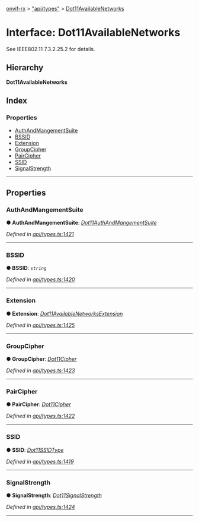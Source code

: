 [onvif-rx](../README.md) > ["api/types"](../modules/_api_types_.md) > [Dot11AvailableNetworks](../interfaces/_api_types_.dot11availablenetworks.md)

# Interface: Dot11AvailableNetworks

See IEEE802.11 7.3.2.25.2 for details.

## Hierarchy

**Dot11AvailableNetworks**

## Index

### Properties

* [AuthAndMangementSuite](_api_types_.dot11availablenetworks.md#authandmangementsuite)
* [BSSID](_api_types_.dot11availablenetworks.md#bssid)
* [Extension](_api_types_.dot11availablenetworks.md#extension)
* [GroupCipher](_api_types_.dot11availablenetworks.md#groupcipher)
* [PairCipher](_api_types_.dot11availablenetworks.md#paircipher)
* [SSID](_api_types_.dot11availablenetworks.md#ssid)
* [SignalStrength](_api_types_.dot11availablenetworks.md#signalstrength)

---

## Properties

<a id="authandmangementsuite"></a>

###  AuthAndMangementSuite

**● AuthAndMangementSuite**: *[Dot11AuthAndMangementSuite](../enums/_api_types_.dot11authandmangementsuite.md)*

*Defined in [api/types.ts:1421](https://github.com/patrickmichalina/onvif-rx/blob/d62cee9/src/api/types.ts#L1421)*

___
<a id="bssid"></a>

###  BSSID

**● BSSID**: *`string`*

*Defined in [api/types.ts:1420](https://github.com/patrickmichalina/onvif-rx/blob/d62cee9/src/api/types.ts#L1420)*

___
<a id="extension"></a>

###  Extension

**● Extension**: *[Dot11AvailableNetworksExtension](_api_types_.dot11availablenetworksextension.md)*

*Defined in [api/types.ts:1425](https://github.com/patrickmichalina/onvif-rx/blob/d62cee9/src/api/types.ts#L1425)*

___
<a id="groupcipher"></a>

###  GroupCipher

**● GroupCipher**: *[Dot11Cipher](../enums/_api_types_.dot11cipher.md)*

*Defined in [api/types.ts:1423](https://github.com/patrickmichalina/onvif-rx/blob/d62cee9/src/api/types.ts#L1423)*

___
<a id="paircipher"></a>

###  PairCipher

**● PairCipher**: *[Dot11Cipher](../enums/_api_types_.dot11cipher.md)*

*Defined in [api/types.ts:1422](https://github.com/patrickmichalina/onvif-rx/blob/d62cee9/src/api/types.ts#L1422)*

___
<a id="ssid"></a>

###  SSID

**● SSID**: *[Dot11SSIDType](../modules/_api_types_.md#dot11ssidtype)*

*Defined in [api/types.ts:1419](https://github.com/patrickmichalina/onvif-rx/blob/d62cee9/src/api/types.ts#L1419)*

___
<a id="signalstrength"></a>

###  SignalStrength

**● SignalStrength**: *[Dot11SignalStrength](../enums/_api_types_.dot11signalstrength.md)*

*Defined in [api/types.ts:1424](https://github.com/patrickmichalina/onvif-rx/blob/d62cee9/src/api/types.ts#L1424)*

___

